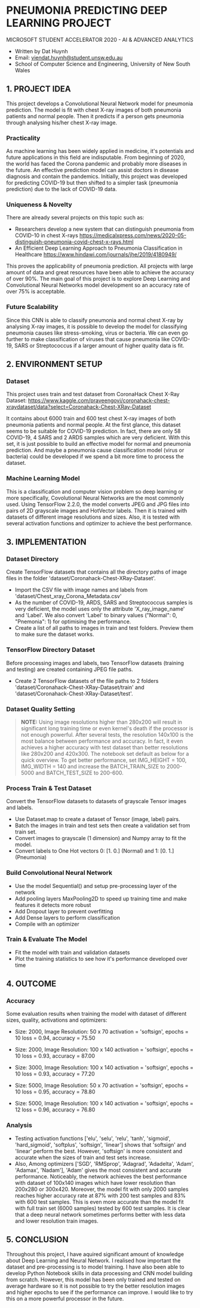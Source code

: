 # PNEUMONIA PREDICTING DEEP LEARNING PROJECT
MICROSOFT STUDENT ACCELERATOR 2020 - AI & ADVANCED ANALYTICS

- Written by Dat Huynh
- Email: viendat.huynh@student.unsw.edu.au
- School of Computer Science and Engineering, University of New South Wales

## 1. PROJECT IDEA
This project develops a Convolutional Neural Network model for pneumonia prediction. The model is fit with chest X-ray images of both pneumonia patients and normal people. Then it predicts if a person gets pneumonia through analysing his/her chest X-ray image.

### Practicality
As machine learning has been widely applied in medicine, it's potentials and future applications in this field are indisputable. From beginning of 2020, the world has faced the Corona pandemic and probably more diseases in the future. An effective prediction model can assist doctors in disease diagnosis and contain the pandemics. Initially, this project was developed for predicting COVID-19 but then shifted to a simpler task (pneumonia prediction) due to the lack of COVID-19 data.

### Uniqueness & Novelty
There are already several projects on this topic such as:
- Researchers develop a new system that can distinguish pneumonia from COVID-10 in chest X-rays
https://medicalxpress.com/news/2020-05-distinguish-pneumonia-covid-chest-x-rays.html
- An Efficient Deep Learning Approach to Pneumonia Classification in Healthcare
https://www.hindawi.com/journals/jhe/2019/4180949/

This proves the applicability of pneumonia prediction. All projects with large amount of data and great resources have been able to achieve the accuracy of over 90%. The main goal of this project is to explore Deep Learning and Convolutional Neural Networks model development so an accuracy rate of over 75% is acceptable.

### Future Scalability
Since this CNN is able to classify pneumonia and normal chest X-ray by analysing X-ray images, it is possible to develop the model for classifying pneumonia causes like stress-smoking, virus or bacteria. We can even go further to make classification of viruses that cause pneumonia like COVID-19, SARS or Streptococcus if a larger amount of higher quality data is fit.

## 2. ENVIRONMENT SETUP
### Dataset
This project uses train and test dataset from CoronaHack Chest X-Ray Dataset:
https://www.kaggle.com/praveengovi/coronahack-chest-xraydataset/data?select=Coronahack-Chest-XRay-Dataset 

It contains about 6000 train and 600 test chest X-ray images of both pneumonia patients and normal people. At the first glance, this dataset seems to be suitable for COVID-19 prediction. In fact, there are only 58 COVID-19, 4 SARS and 2 ARDS samples which are very deficient. With this set, it is just possible to build an effective model for normal and pneumonia prediction. And maybe a pneumonia cause classification model (virus or bacteria) could be developed if we spend a bit more time to process the dataset.

### Machine Learning Model
This is a classification and computer vision problem so deep learning or more specifically, Covolutional Neural Networks are the most commonly used. Using TensorFlow 2.2.0, the model converts JPEG and JPG files into pairs of 2D grayscale images and HotVector labels. Then it is trained with datasets of different image resolutions and sizes. Also, it is tested with several activation functions and optimizer to achieve the best performance.

## 3. IMPLEMENTATION
### Dataset Directory
Create TensorFlow datasets that contains all the directory paths of image files in the folder 'dataset/Coronahack-Chest-XRay-Dataset'.
- Import the CSV file with image names and labels from 'dataset/Chest_xray_Corona_Metadata.csv'
- As the number of COVID-19, ARDS, SARS and Streptococcus samples is very deficient, the model uses only the attribute 'X_ray_image_name' and 'Label'. We also convert 'Label' to binary values ("Normal": 0, "Pnemonia": 1) for optimising the performance.
- Create a list of all paths to images in train and test folders. Preview them to make sure the dataset works.

### TensorFlow Directory Dataset
Before processing images and labels, two TensorFlow datasets (training and testing) are created containing JPEG file paths.
- Create 2 TensorFlow datasets of the file paths to 2 folders 'dataset/Coronahack-Chest-XRay-Dataset/train' and 'dataset/Coronahack-Chest-XRay-Dataset/test'.

### Dataset Quality Setting
> **NOTE:** Using image resolutions higher than 280x200 will result in significant long training time or even kernel's death if the processor is not enough powerful. After several tests, the resolution 140x100 is the most balance between performance and accuracy. In fact, it even achieves a higher accuracy with test dataset than better resolutions like 280x200 and 420x300. The notebook set default as below for a quick overview. To get better performance, set IMG_HEIGHT = 100, IMG_WIDTH = 140 and increase the BATCH_TRAIN_SIZE to 2000-5000 and BATCH_TEST_SIZE to 200-600.

### Process Train & Test Dataset
Convert the TensorFlow datasets to datasets of grayscale Tensor images and labels.
- Use Dataset.map to create a dataset of Tensor (image, label) pairs.
- Batch the images in train and test sets then create a validation set from train set.
- Convert images to grayscale (1 dimension) and Numpy array to fit the model.
- Convert labels to One Hot vectors 0: [1. 0.] (Normal) and 1: [0. 1.] (Pneumonia)

### Build Convolutional Neural Network
- Use the model Sequential() and setup pre-processing layer of the network
- Add pooling layers MaxPooling2D to speed up training time and make features it detects more robust
- Add Dropout layer to prevent overfitting
- Add Dense layers to perform classification
- Compile with an optimizer

### Train & Evaluate The Model
- Fit the model with train and validation datasets
- Plot the training statistics to see how it's performance developed over time

## 4. OUTCOME
### Accuracy
Some evaluation results when training the model with dataset of different sizes, quality, activations and optimizers:
- Size: 2000, Image Resolution: 50 x 70
activation = 'softsign', epochs = 10
  loss = 0.94, accuracy = 75.50
 
- Size: 2000, Image Resolution: 100 x 140
activation = 'softsign', epochs = 10
  loss = 0.93, accuracy = 87.00
  
- Size: 3000, Image Resolution: 100 x 140
activation = 'softsign', epochs = 10
  loss = 0.93, accuracy = 77.20
  
- Size: 5000, Image Resolution: 50 x 70
activation = 'softsign', epochs = 10
  loss = 0.95, accuracy = 78.80

- Size: 5000, Image Resolution: 100 x 140
activation = 'softsign', epochs = 12
  loss = 0.96, accuracy = 76.80

### Analysis
- Testing activation functions ['elu', 'selu', 'relu', 'tanh', 'sigmoid', 'hard_sigmoid', 'softplus', 'softsign', 'linear'] shows that 'softsign' and 'linear' perform the best. However, 'softsign' is more consistent and accurate when the sizes of train and test sets increase. 
- Also, Among optimizers ['SGD', 'RMSprop', 'Adagrad', 'Adadelta', 'Adam', 'Adamax', 'Nadam'], 'Adam' gives the most consistent and accurate performance.
Noticeably, the network achieves the best performance with dataset of 100x140 images which have lower resolution than 200x280 or 300x420. Moreover, the model fit with only 2000 samples reaches higher accuracy rate at 87% with 200 test samples and 83% with 600 test samples. This is even more accurate than the model fit with full train set (6000 samples) tested by 600 test samples. It is clear that a deep neural network sometimes performs better with less data and lower resolution train images.

## 5. CONCLUSION
Throughout this project, I have aquired significant amount of knowledge about Deep Learning and Neural Network. I realised how important the dataset and pre-processing is to model training. I have also been able to develop Python Notebook skills in data processing and CNN model building from scratch. However, this model has been only trained and tested on average hardware so it is not possible to try the better resolution images and higher epochs to see if the performance can improve. I would like to try this on a more powerful processor in the future.
